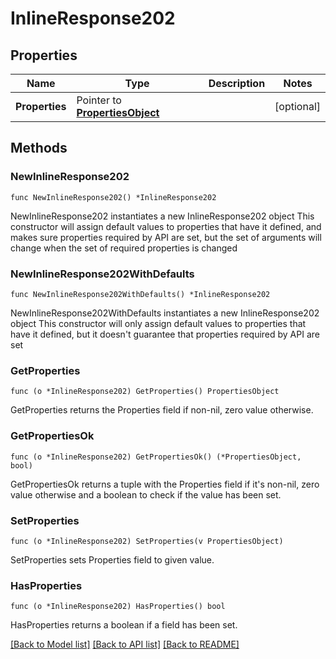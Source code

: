 # InlineResponse202

## Properties

Name | Type | Description | Notes
------------ | ------------- | ------------- | -------------
**Properties** | Pointer to [**PropertiesObject**](PropertiesObject.md) |  | [optional] 

## Methods

### NewInlineResponse202

`func NewInlineResponse202() *InlineResponse202`

NewInlineResponse202 instantiates a new InlineResponse202 object
This constructor will assign default values to properties that have it defined,
and makes sure properties required by API are set, but the set of arguments
will change when the set of required properties is changed

### NewInlineResponse202WithDefaults

`func NewInlineResponse202WithDefaults() *InlineResponse202`

NewInlineResponse202WithDefaults instantiates a new InlineResponse202 object
This constructor will only assign default values to properties that have it defined,
but it doesn't guarantee that properties required by API are set

### GetProperties

`func (o *InlineResponse202) GetProperties() PropertiesObject`

GetProperties returns the Properties field if non-nil, zero value otherwise.

### GetPropertiesOk

`func (o *InlineResponse202) GetPropertiesOk() (*PropertiesObject, bool)`

GetPropertiesOk returns a tuple with the Properties field if it's non-nil, zero value otherwise
and a boolean to check if the value has been set.

### SetProperties

`func (o *InlineResponse202) SetProperties(v PropertiesObject)`

SetProperties sets Properties field to given value.

### HasProperties

`func (o *InlineResponse202) HasProperties() bool`

HasProperties returns a boolean if a field has been set.


[[Back to Model list]](../README.md#documentation-for-models) [[Back to API list]](../README.md#documentation-for-api-endpoints) [[Back to README]](../README.md)


